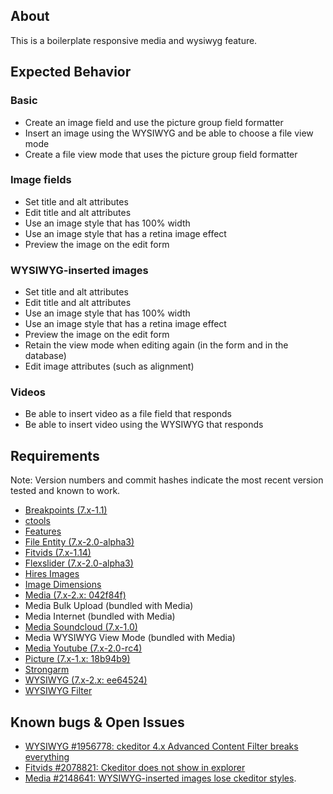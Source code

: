 ## About

This is a boilerplate responsive media and wysiwyg feature.


## Expected Behavior

### Basic
- Create an image field and use the picture group field formatter
- Insert an image using the WYSIWYG and be able to choose a file view mode
- Create a file view mode that uses the picture group field formatter

### Image fields
- Set title and alt attributes
- Edit title and alt attributes
- Use an image style that has 100% width
- Use an image style that has a retina image effect
- Preview the image on the edit form

### WYSIWYG-inserted images
- Set title and alt attributes
- Edit title and alt attributes
- Use an image style that has 100% width
- Use an image style that has a retina image effect
- Preview the image on the edit form
- Retain the view mode when editing again (in the form and in the database)
- Edit image attributes (such as alignment)

### Videos
- Be able to insert video as a file field that responds
- Be able to insert video using the WYSIWYG that responds


## Requirements

Note: Version numbers and commit hashes indicate the most recent version tested and known to work.

- [Breakpoints (7.x-1.1)](https://drupal.org/project/breakpoints)
- [ctools](https://drupal.org/project/ctools)
- [Features](https://drupal.org/project/features)
- [File Entity (7.x-2.0-alpha3)](https://drupal.org/project/features)
- [Fitvids (7.x-1.14)](https://drupal.org/project/fitvids)
- [Flexslider (7.x-2.0-alpha3)](https://drupal.org/project/flexslider)
- [Hires Images](https://drupal.org/project/hires_images)
- [Image Dimensions](https://drupal.org/project/image_dimensions)
- [Media (7.x-2.x: 042f84f)](https://drupal.org/project/media)
- Media Bulk Upload (bundled with Media)
- Media Internet (bundled with Media)
- [Media Soundcloud (7.x-1.0)](https://drupal.org/project/media_soundcloud)
- Media WYSIWYG View Mode (bundled with Media)
- [Media Youtube (7.x-2.0-rc4)](https://drupal.org/project/media_youtube)
- [Picture (7.x-1.x: 18b94b9)](https://drupal.org/project/picture)
- [Strongarm](https://drupal.org/project/strongarm)
- [WYSIWYG (7.x-2.x: ee64524)](https://drupal.org/project/wysiwyg)
- [WYSIWYG Filter](https://drupal.org/project/wysiwyg_filter)


## Known bugs & Open Issues

- [WYSIWYG #1956778: ckeditor 4.x Advanced Content Filter breaks everything](https://drupal.org/node/1956778)
- [Fitvids #2078821: Ckeditor does not show in explorer](https://drupal.org/node/2078821)
- [Media #2148641: WYSIWYG-inserted images lose ckeditor styles](https://drupal.org/node/2148641).
